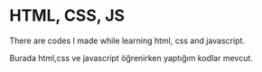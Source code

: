 # HTML, CSS, JS

There are codes I made while learning html, css and javascript.

Burada html,css ve javascript öğrenirken yaptığım kodlar mevcut.
